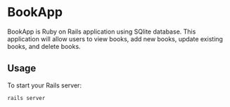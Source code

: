 # BookApp

BookApp is Ruby on Rails application using SQlite database. This application will allow users to view books, add new books, update existing books, and delete books.

## Usage

To start your Rails server:

```sh
rails server
```
